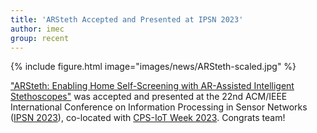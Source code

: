 ```yaml
---
title: 'ARSteth Accepted and Presented at IPSN 2023'
author: imec
group: recent
---
```


{%
  include figure.html
  image="images/news/ARSteth-scaled.jpg"
%}

["ARSteth: Enabling Home Self-Screening with AR-Assisted Intelligent Stethoscopes"](https://dl.acm.org/doi/abs/10.1145/3583120.3586962) was accepted and presented at the 22nd ACM/IEEE International Conference on Information Processing in Sensor Networks ([IPSN 2023](https://ipsn.acm.org/2023/index.html)), co-located with [CPS-IoT Week 2023](https://cps-iot-week2023.cs.utsa.edu/). Congrats team!


